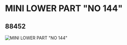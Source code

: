 # MINI LOWER PART "NO 144"
## 88452
![MINI LOWER PART "NO 144"](https://lc-www-live-s.legocdn.com/media/bricks/5/2/4567457.jpg)